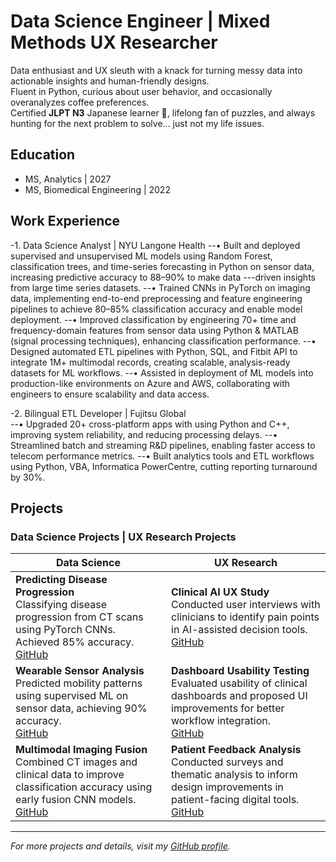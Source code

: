 # Data Science Engineer | Mixed Methods UX Researcher
Data enthusiast and UX sleuth with a knack for turning messy data into actionable insights and human-friendly designs.  
Fluent in Python, curious about user behavior, and occasionally overanalyzes coffee preferences.  
Certified **JLPT N3** Japanese learner 🗾, lifelong fan of puzzles, and always hunting for the next problem to solve… just not my life issues.
## Education
- MS, Analytics                        | 2027
- MS, Biomedical Engineering           | 2022
  
## Work Experience
-1. Data Science Analyst | NYU Langone Health
--•	Built and deployed supervised and unsupervised ML models using Random Forest, classification trees, and time-series forecasting in Python on sensor data, increasing predictive accuracy to 88–90% to make data ---driven insights from large time series datasets.
--•	Trained CNNs in PyTorch on imaging data, implementing end-to-end preprocessing and feature engineering pipelines to achieve 80–85% classification accuracy and enable model deployment.
--•	Improved classification by engineering 70+ time and frequency-domain features from sensor data using Python & MATLAB (signal processing techniques), enhancing classification performance.
--•	Designed automated ETL pipelines with Python, SQL, and Fitbit API to integrate 1M+ multimodal records, creating scalable, analysis-ready datasets for ML workflows.
--•	Assisted in deployment of ML models into production-like environments on Azure and AWS, collaborating with engineers to ensure scalability and data access.

-2. Bilingual ETL Developer | Fujitsu Global                      
--•	Upgraded 20+ cross-platform apps with using Python and C++, improving system reliability, and reducing processing delays.
--•	Streamlined batch and streaming R&D pipelines, enabling faster access to telecom performance metrics.
--•	Built analytics tools and ETL workflows using Python, VBA, Informatica PowerCentre, cutting reporting turnaround by 30%.

## Projects

### Data Science Projects | UX Research Projects
| **Data Science** | **UX Research** |
|-----------------|----------------|
| **Predicting Disease Progression**  <br> Classifying disease progression from CT scans using PyTorch CNNs. Achieved 85% accuracy. <br> [GitHub](https://github.com/yourusername/project1) | **Clinical AI UX Study** <br> Conducted user interviews with clinicians to identify pain points in AI-assisted decision tools. <br> [GitHub](https://github.com/yourusername/project2) |
| **Wearable Sensor Analysis** <br> Predicted mobility patterns using supervised ML on sensor data, achieving 90% accuracy. <br> [GitHub](https://github.com/yourusername/project3) | **Dashboard Usability Testing** <br> Evaluated usability of clinical dashboards and proposed UI improvements for better workflow integration. <br> [GitHub](https://github.com/yourusername/project4) |
| **Multimodal Imaging Fusion** <br> Combined CT images and clinical data to improve classification accuracy using early fusion CNN models. <br> [GitHub](https://github.com/yourusername/project5) | **Patient Feedback Analysis** <br> Conducted surveys and thematic analysis to inform design improvements in patient-facing digital tools. <br> [GitHub](https://github.com/yourusername/project6) |

---

*For more projects and details, visit my [GitHub profile](https://github.com/Neha052).*
